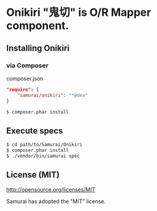Onikiri "鬼切" is O/R Mapper component.
==================================================


## Installing Onikiri

### via Composer

composer.json

```json
"require": {
    "samurai/onikiri": "*@dev"
}
```

```bash
$ composer.phar install
```

## Execute specs

```bash
$ cd path/to/Samurai/Onikiri
$ composer.phar install
$ ./vendor/bin/samurai spec
```

## License (MIT)

http://opensource.org/licenses/MIT

Samurai has adopted the "MIT" license.


